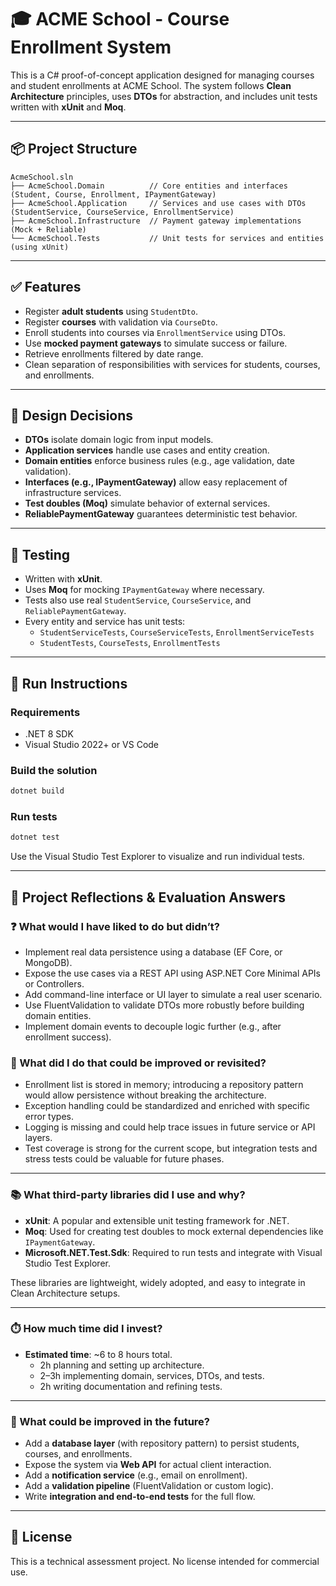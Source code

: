 # 🎓 ACME School - Course Enrollment System

This is a C# proof-of-concept application designed for managing courses and student enrollments at ACME School. The system follows **Clean Architecture** principles, uses **DTOs** for abstraction, and includes unit tests written with **xUnit** and **Moq**.

---

## 📦 Project Structure

```
AcmeSchool.sln
├── AcmeSchool.Domain          // Core entities and interfaces (Student, Course, Enrollment, IPaymentGateway)
├── AcmeSchool.Application     // Services and use cases with DTOs (StudentService, CourseService, EnrollmentService)
├── AcmeSchool.Infrastructure  // Payment gateway implementations (Mock + Reliable)
└── AcmeSchool.Tests           // Unit tests for services and entities (using xUnit)
```

---

## ✅ Features

- Register **adult students** using `StudentDto`.
- Register **courses** with validation via `CourseDto`.
- Enroll students into courses via `EnrollmentService` using DTOs.
- Use **mocked payment gateways** to simulate success or failure.
- Retrieve enrollments filtered by date range.
- Clean separation of responsibilities with services for students, courses, and enrollments.

---

## 🔐 Design Decisions

- **DTOs** isolate domain logic from input models.
- **Application services** handle use cases and entity creation.
- **Domain entities** enforce business rules (e.g., age validation, date validation).
- **Interfaces (e.g., IPaymentGateway)** allow easy replacement of infrastructure services.
- **Test doubles (Moq)** simulate behavior of external services.
- **ReliablePaymentGateway** guarantees deterministic test behavior.

---

## 🧪 Testing

- Written with **xUnit**.
- Uses **Moq** for mocking `IPaymentGateway` where necessary.
- Tests also use real `StudentService`, `CourseService`, and `ReliablePaymentGateway`.
- Every entity and service has unit tests:
  - `StudentServiceTests`, `CourseServiceTests`, `EnrollmentServiceTests`
  - `StudentTests`, `CourseTests`, `EnrollmentTests`

---

## 🚀 Run Instructions

### Requirements

- .NET 8 SDK
- Visual Studio 2022+ or VS Code

### Build the solution

```bash
dotnet build
```

### Run tests

```bash
dotnet test
```

Use the Visual Studio Test Explorer to visualize and run individual tests.

---

## 🧠 Project Reflections & Evaluation Answers

### ❓ What would I have liked to do but didn’t?

- Implement real data persistence using a database (EF Core, or MongoDB).
- Expose the use cases via a REST API using ASP.NET Core Minimal APIs or Controllers.
- Add command-line interface or UI layer to simulate a real user scenario.
- Use FluentValidation to validate DTOs more robustly before building domain entities.
- Implement domain events to decouple logic further (e.g., after enrollment success).

### 🔁 What did I do that could be improved or revisited?

- Enrollment list is stored in memory; introducing a repository pattern would allow persistence without breaking the architecture.
- Exception handling could be standardized and enriched with specific error types.
- Logging is missing and could help trace issues in future service or API layers.
- Test coverage is strong for the current scope, but integration tests and stress tests could be valuable for future phases.

---

### 📚 What third-party libraries did I use and why?

- **xUnit**: A popular and extensible unit testing framework for .NET.
- **Moq**: Used for creating test doubles to mock external dependencies like `IPaymentGateway`.
- **Microsoft.NET.Test.Sdk**: Required to run tests and integrate with Visual Studio Test Explorer.

These libraries are lightweight, widely adopted, and easy to integrate in Clean Architecture setups.

---

### ⏱️ How much time did I invest?

- **Estimated time**: ~6 to 8 hours total.
  - 2h planning and setting up architecture.
  - 2–3h implementing domain, services, DTOs, and tests.
  - 2h writing documentation and refining tests.

---

### 🔮 What could be improved in the future?

- Add a **database layer** (with repository pattern) to persist students, courses, and enrollments.
- Expose the system via **Web API** for actual client interaction.
- Add a **notification service** (e.g., email on enrollment).
- Add a **validation pipeline** (FluentValidation or custom logic).
- Write **integration and end-to-end tests** for the full flow.

---

## 📜 License

This is a technical assessment project. No license intended for commercial use.